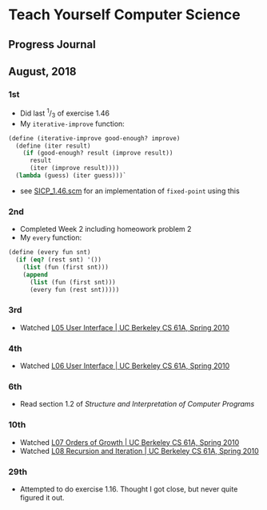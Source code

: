 # Teach Yourself Computer Science
## Progress Journal

## August, 2018

### 1st
- Did last <sup>1</sup>/<sub>3</sub> of exercise 1.46
- My `iterative-improve` function:
```scheme
(define (iterative-improve good-enough? improve)
  (define (iter result)
    (if (good-enough? result (improve result))
      result
      (iter (improve result))))
  (lambda (guess) (iter guess)))`
```
- see [SICP_1.46.scm](https://github.com/flintsteel7/TMCS/tree/master/Exercises/SICP_1.46.scm) for an implementation of `fixed-point` using this

### 2nd
- Completed Week 2 including homeowork problem 2
- My `every` function:
```scheme
(define (every fun snt)
  (if (eq? (rest snt) '())
    (list (fun (first snt)))
    (append
      (list (fun (first snt)))
      (every fun (rest snt)))))
```

### 3rd
- Watched [L05 User Interface | UC Berkeley CS 61A, Spring 2010](https://www.youtube.com/watch?v=tJB3Lk8_m7w&index=5&list=PLhMnuBfGeCDNgVzLPxF9o5UNKG1b-LFY9)

### 4th
- Watched [L06 User Interface | UC Berkeley CS 61A, Spring 2010](https://www.youtube.com/watch?v=r2-TaLTs7w0&index=6&list=PLhMnuBfGeCDNgVzLPxF9o5UNKG1b-LFY9)

### 6th
- Read section 1.2 of _Structure and Interpretation of Computer Programs_

### 10th
- Watched [L07 Orders of Growth | UC Berkeley CS 61A, Spring 2010](https://www.youtube.com/watch?v=FUaY0N4qVPY&index=7&list=PLhMnuBfGeCDNgVzLPxF9o5UNKG1b-LFY9)
- Watched [L08 Recursion and Iteration | UC Berkeley CS 61A, Spring 2010](https://www.youtube.com/watch?v=gOupSAT_acA&list=PLhMnuBfGeCDNgVzLPxF9o5UNKG1b-LFY9&index=8)

### 29th
- Attempted to do exercise 1.16. Thought I got close, but never quite figured it out.